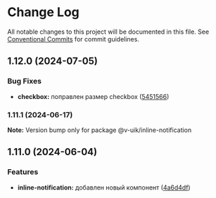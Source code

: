 # Change Log

All notable changes to this project will be documented in this file.
See [Conventional Commits](https://conventionalcommits.org) for commit guidelines.

## 1.12.0 (2024-07-05)


### Bug Fixes

* **checkbox:** поправлен размер checkbox ([5451566](#))



### 1.11.1 (2024-06-17)

**Note:** Version bump only for package @v-uik/inline-notification





## 1.11.0 (2024-06-04)


### Features

* **inline-notification:** добавлен новый компонент ([4a6d4df](#))
